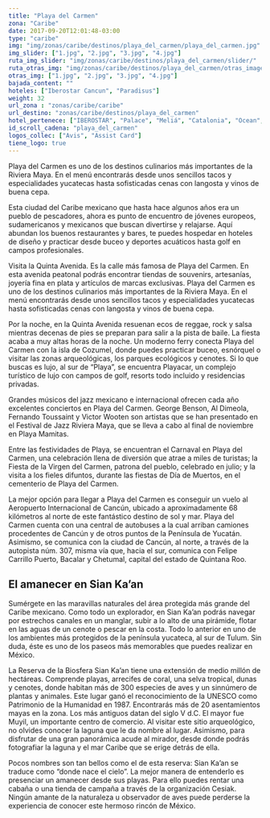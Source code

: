```yaml
---
title: "Playa del Carmen"
zona: "Caribe"
date: 2017-09-20T12:01:48-03:00
type: "caribe"
img: "img/zonas/caribe/destinos/playa_del_carmen/playa_del_carmen.jpg"
img_slider: ["1.jpg", "2.jpg", "3.jpg", "4.jpg"]
ruta_img_slider: "img/zonas/caribe/destinos/playa_del_carmen/slider/"
ruta_otras_img: "img/zonas/caribe/destinos/playa_del_carmen/otras_imagenes/"
otras_img: ["1.jpg", "2.jpg", "3.jpg", "4.jpg"]
bajada_content: ""
hoteles: ["Iberostar Cancun", "Paradisus"]
weight: 32
url_zona : "zonas/caribe/caribe"
url_destino: "zonas/caribe/destinos/playa_del_carmen"
hotel_pertenece: ["IBEROSTAR", "Palace", "Meliá", "Catalonia", "Ocean", "Sandos", "Viva"]
id_scroll_cadena: "playa_del_carmen"
logos_collec: ["Avis", "Assist Card"]
tiene_logo: true
---
```

Playa del Carmen es uno de los destinos culinarios más importantes de la Riviera Maya. En el menú encontrarás desde unos sencillos tacos y especialidades yucatecas hasta sofisticadas cenas con langosta y vinos de buena cepa.

Esta ciudad del Caribe mexicano que hasta hace algunos años era un pueblo de pescadores, ahora es punto de encuentro de jóvenes europeos, sudamericanos y mexicanos que buscan divertirse y relajarse. Aquí abundan los buenos restaurantes y bares, te puedes hospedar en hoteles de diseño y practicar desde buceo y deportes acuáticos hasta golf en campos profesionales.

Visita la Quinta Avenida. Es la calle más famosa de Playa del Carmen. En esta avenida peatonal podrás encontrar tiendas de souvenirs, artesanías, joyería fina en plata y artículos de marcas exclusivas. Playa del Carmen es uno de los destinos culinarios más importantes de la Riviera Maya. En el menú encontrarás desde unos sencillos tacos y especialidades yucatecas hasta sofisticadas cenas con langosta y vinos de buena cepa.

Por la noche, en la Quinta Avenida resuenan ecos de reggae, rock y salsa mientras decenas de pies se preparan para salir a la pista de baile. La fiesta acaba a muy altas horas de la noche. Un moderno ferry conecta Playa del Carmen con la isla de Cozumel, donde puedes practicar buceo, esnórquel o visitar las zonas arqueológicas, los parques ecológicos y cenotes. Si lo que buscas es lujo, al sur de “Playa”, se encuentra Playacar, un complejo turístico de lujo con campos de golf, resorts todo incluido y residencias privadas.

Grandes músicos del jazz mexicano e internacional ofrecen cada año excelentes conciertos en Playa del Carmen. George Benson, Al Dimeola, Fernando Toussaint y Victor Wooten son artistas que se han presentado en el Festival de Jazz Riviera Maya, que se lleva a cabo al final de noviembre en Playa Mamitas.

Entre las festividades de Playa, se encuentran el Carnaval en Playa del Carmen, una celebración llena de diversión que atrae a miles de turistas; la Fiesta de la Virgen del Carmen, patrona del pueblo, celebrado en julio; y la visita a los fieles difuntos, durante las fiestas de Día de Muertos, en el cementerio de Playa del Carmen.

La mejor opción para llegar a Playa del Carmen es conseguir un vuelo al Aeropuerto Internacional de Cancún, ubicado a aproximadamente 68 kilómetros al norte de este fantástico destino de sol y mar. Playa del Carmen cuenta con una central de autobuses a la cual arriban camiones procedentes de Cancún y de otros puntos de la Península de Yucatán. Asimismo, se comunica con la ciudad de Cancún, al norte, a través de la autopista núm. 307, misma vía que, hacia el sur, comunica con Felipe Carrillo Puerto, Bacalar y Chetumal, capital del estado de Quintana Roo.

## El amanecer en Sian Ka’an

Sumérgete en las maravillas naturales del área protegida más grande del Caribe mexicano. Como todo un explorador, en Sian Ka’an podrás navegar por estrechos canales en un manglar, subir a lo alto de una pirámide, flotar en las aguas de un cenote o pescar en la costa. Todo lo anterior en uno de los ambientes más protegidos de la península yucateca, al sur de Tulum. Sin duda, éste es uno de los paseos más memorables que puedes realizar en México.

La Reserva de la Biosfera Sian Ka’an tiene una extensión de medio millón de hectáreas. Comprende playas, arrecifes de coral, una selva tropical, dunas y cenotes, donde habitan más de 300 especies de aves y un sinnúmero de plantas y animales. Este lugar ganó el reconocimiento de la UNESCO como Patrimonio de la Humanidad en 1987. Encontrarás más de 20 asentamientos mayas en la zona. Los más antiguos datan del siglo V d.C. El mayor fue Muyil, un importante centro de comercio. Al visitar este sitio arqueológico, no olvides conocer la laguna que le da nombre al lugar. Asimismo, para disfrutar de una gran panorámica acude al mirador, desde donde podrás fotografiar la laguna y el mar Caribe que se erige detrás de ella.

Pocos nombres son tan bellos como el de esta reserva: Sian Ka’an se traduce como “donde nace el cielo”. La mejor manera de entenderlo es presenciar un amanecer desde sus playas. Para ello puedes rentar una cabaña o una tienda de campaña a través de la organización Cesiak. Ningún amante de la naturaleza u observador de aves puede perderse la experiencia de conocer este hermoso rincón de México.

